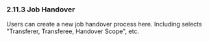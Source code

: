 ### 2.11.3 Job Handover

Users can create a new job handover process here. Including selects "Transferer, Transferee, Handover Scope", etc.
